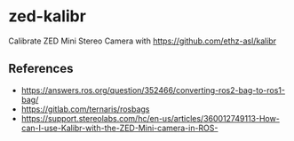 # zed-kalibr
Calibrate ZED Mini Stereo Camera with https://github.com/ethz-asl/kalibr


## References

- https://answers.ros.org/question/352466/converting-ros2-bag-to-ros1-bag/
- https://gitlab.com/ternaris/rosbags
- https://support.stereolabs.com/hc/en-us/articles/360012749113-How-can-I-use-Kalibr-with-the-ZED-Mini-camera-in-ROS-